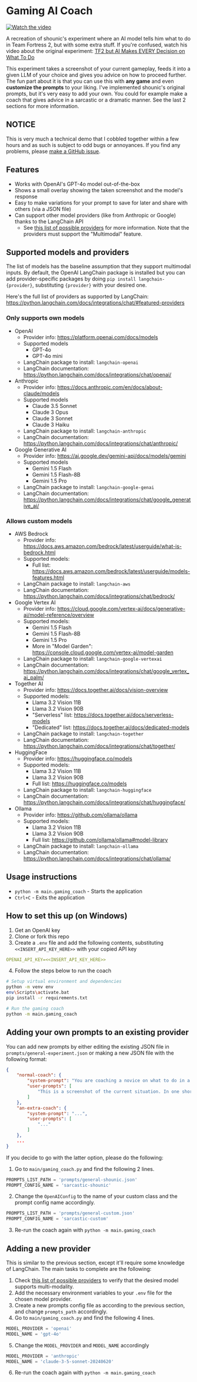 # Gaming AI Coach

[![Watch the video](https://img.youtube.com/vi/CdrKLB4EhMk/maxresdefault.jpg)](https://youtu.be/CdrKLB4EhMk)

A recreation of shounic's experiment where an AI model tells him what to do in Team Fortress 2, but with some extra stuff. If you're confused, watch his video about the original experiment: [TF2 but AI Makes EVERY Decision on What To Do
](https://www.youtube.com/watch?v=Z2eduTNisYA)

This experiment takes a screenshot of your current gameplay, feeds it into a given LLM of your choice and gives you advice on how to proceed further. The fun part about it is that you can use this with **any game** and even **customize the prompts** to your liking. I've implemented shounic's original prompts, but it's very easy to add your own. You could for example make a coach that gives advice in a sarcastic or a dramatic manner. See the last 2 sections for more information.

## NOTICE
This is very much a technical demo that I cobbled together within a few hours and as such is subject to odd bugs or annoyances. If you find any problems, please [make a GitHub issue](https://github.com/tejashah88/gaming-ai-coach/issues).

## Features
- Works with OpenAI's GPT-4o model out-of-the-box
- Shows a small overlay showing the taken screenshot and the model's response
- Easy to make variations for your prompt to save for later and share with others (via a JSON file)
- Can support other model providers (like from Anthropic or Google) thanks to the LangChain API
  - See [this list of possible providers](https://python.langchain.com/docs/integrations/chat/#featured-providers) for more information. Note that the providers must support the "Multimodal" feature.

## Supported models and providers
The list of models has the baseline assumption that they support multimodal inputs. By default, the OpenAI LangChain package is installed but you can add provider-specific packages by doing `pip install langchain-{provider}`, substituting  `{provider}` with your desired one.

Here's the full list of providers as supported by LangChain: https://python.langchain.com/docs/integrations/chat/#featured-providers

### Only supports own models
* OpenAI
  * Provider info: https://platform.openai.com/docs/models
  * Supported models
    * GPT-4o
    * GPT-4o mini
  * LangChain package to install: `langchain-openai`
  * LangChain documentation: https://python.langchain.com/docs/integrations/chat/openai/
* Anthropic
  * Provider info: https://docs.anthropic.com/en/docs/about-claude/models
  * Supported models
    * Claude 3.5 Sonnet
    * Claude 3 Opus
    * Claude 3 Sonnet
    * Claude 3 Haiku
  * LangChain package to install: `langchain-anthropic`
  * LangChain documentation: https://python.langchain.com/docs/integrations/chat/anthropic/
* Google Generative AI
  * Provider info: https://ai.google.dev/gemini-api/docs/models/gemini
  * Supported models
    * Gemini 1.5 Flash
    * Gemini 1.5 Flash-8B
    * Gemini 1.5 Pro
  * LangChain package to install: `langchain-google-genai`
  * LangChain documentation: https://python.langchain.com/docs/integrations/chat/google_generative_ai/

### Allows custom models
* AWS Bedrock
  * Provider info: https://docs.aws.amazon.com/bedrock/latest/userguide/what-is-bedrock.html
  * Supported models:
    * Full list: https://docs.aws.amazon.com/bedrock/latest/userguide/models-features.html
  * LangChain package to install: `langchain-aws`
  * LangChain documentation: https://python.langchain.com/docs/integrations/chat/bedrock/
* Google Vertex AI
  * Provider info: https://cloud.google.com/vertex-ai/docs/generative-ai/model-reference/overview
  * Supported models:
    * Gemini 1.5 Flash
    * Gemini 1.5 Flash-8B
    * Gemini 1.5 Pro
    * More in "Model Garden": https://console.cloud.google.com/vertex-ai/model-garden
  * LangChain package to install: `langchain-google-vertexai`
  * LangChain documentation: https://python.langchain.com/docs/integrations/chat/google_vertex_ai_palm/
* Together AI
  * Provider info: https://docs.together.ai/docs/vision-overview
  * Supported models:
    * Llama 3.2 Vision 11B
    * Llama 3.2 Vision 90B
    * "Serverless" list: https://docs.together.ai/docs/serverless-models
    * "Dedicated" list: https://docs.together.ai/docs/dedicated-models
  * LangChain package to install: `langchain-together`
  * LangChain documentation: https://python.langchain.com/docs/integrations/chat/together/
* HuggingFace
  * Provider info: https://huggingface.co/models
  * Supported models:
    * Llama 3.2 Vision 11B
    * Llama 3.2 Vision 90B
    * Full list: https://huggingface.co/models
  * LangChain package to install: `langchain-huggingface`
  * LangChain documentation: https://python.langchain.com/docs/integrations/chat/huggingface/
* Ollama
  * Provider info: https://github.com/ollama/ollama
  * Supported models:
    * Llama 3.2 Vision 11B
    * Llama 3.2 Vision 90B
    * Full list: https://github.com/ollama/ollama#model-library
  * LangChain package to install: `langchain-ollama`
  * LangChain documentation: https://python.langchain.com/docs/integrations/chat/ollama/


## Usage instructions
* `python -m main.gaming_coach` - Starts the application
* `Ctrl+C` - Exits the application

## How to set this up (on Windows)
1. Get an OpenAI key
2. Clone or fork this repo
3. Create a `.env` file and add the following contents, substituting `<<INSERT_API_KEY_HERE>>` with your copied API key
```yaml
OPENAI_API_KEY=<<INSERT_API_KEY_HERE>>
```
4. Follow the steps below to run the coach
```bash
# Setup virtual environment and dependencies
python -m venv env
env\Scripts\activate.bat
pip install -r requirements.txt

# Run the gaming coach
python -m main.gaming_coach
```

## Adding your own prompts to an existing provider
You can add new prompts by either editing the existing JSON file in `prompts/general-experiment.json` or making a new JSON file with the following format:
```json
{
    "normal-coach": {
        "system-prompt": "You are coaching a novice on what to do in a video game. You need to tell him exactly what to do and what's the best course of action in the given moment. The person you are coaching is playing right now, so keep instructions to one sentence.",
        "user-prompts": [
            "This is a screenshot of the current situation. In one short sentence, please tell me exactly what I should do next? Deliver your repsonse concisely, neutrally and without bias."
        ]
    },
    "an-extra-coach": {
        "system-prompt": "...",
        "user-prompts": [
            "..."
        ]
    },
    ...
}
```

If you decide to go with the latter option, please do the following:
1. Go to `main/gaming_coach.py` and find the following 2 lines.
```python
PROMPTS_LIST_PATH = 'prompts/general-shounic.json'
PROMPT_CONFIG_NAME = 'sarcastic-shounic'
```
2. Change the `OpenAIConfig` to the name of your custom class and the prompt config name accordingly.
```python
PROMPTS_LIST_PATH = 'prompts/general-custom.json'
PROMPT_CONFIG_NAME = 'sarcastic-custom'
```
3. Re-run the coach again with `python -m main.gaming_coach`

## Adding a new provider
This is similar to the previous section, except it'll require some knowledge of LangChain. The main tasks to complete are the following:
1. Check [this list of possible providers](https://python.langchain.com/docs/integrations/chat/#featured-providers) to verify that the desired model supports multi-modality.
2. Add the necessary environment variables to your `.env` file for the chosen model provider.
3. Create a new prompts config file as according to the previous section, and change `prompts_path` accordingly.
4. Go to `main/gaming_coach.py` and find the following 4 lines.
```python
MODEL_PROVIDER = 'openai'
MODEL_NAME = 'gpt-4o'
```
5. Change the `MODEL_PROVIDER` and `MODEL_NAME` accordingly
```python
MODEL_PROVIDER = 'anthropic'
MODEL_NAME = 'claude-3-5-sonnet-20240620'
```
6. Re-run the coach again with `python -m main.gaming_coach`
